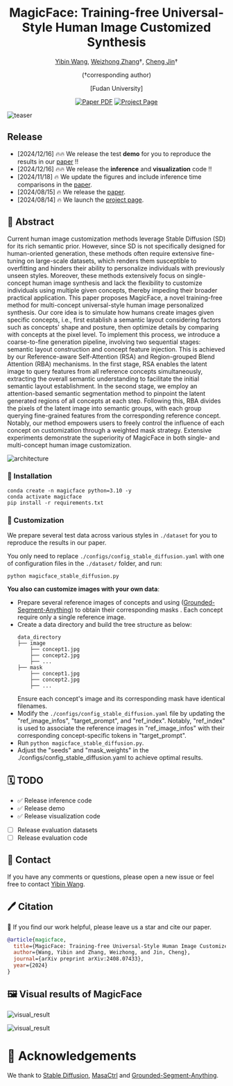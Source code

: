 <div align="center">

<h1>MagicFace: Training-free Universal-Style Human Image Customized Synthesis</h1>

[Yibin Wang](https://codegoat24.github.io), [Weizhong Zhang](https://weizhonz.github.io/)&#8224;, [Cheng Jin](https://cjinfdu.github.io/)&#8224; 

(&#8224;corresponding author)

[Fudan University]

<a href="https://arxiv.org/pdf/2408.07433">
<img src='https://img.shields.io/badge/arxiv-MagicFace-blue' alt='Paper PDF'></a>
<a href="https://codegoat24.github.io/MagicFace/">
<img src='https://img.shields.io/badge/Project-Website-orange' alt='Project Page'></a>

</div>

![teaser](docs/static/images/teaser.png)

## Release
- [2024/12/16] 🔥🔥 We release the test **demo** for you to reproduce the results in our [paper](https://arxiv.org/pdf/2408.07433) !!
- [2024/12/16] 🔥🔥 We release the **inference** and **visualization** code !!
- [2024/11/18] 🔥 We update the figures and include inference time comparisons in the [paper](https://arxiv.org/pdf/2408.07433).
- [2024/08/15] 🔥 We release the [paper](https://arxiv.org/pdf/2408.07433).
- [2024/08/14] 🔥 We launch the [project page](https://codegoat24.github.io/MagicFace/).

## 📖 Abstract

<p>
Current human image customization methods leverage Stable Diffusion (SD) for its rich semantic prior. 
However, since SD is not specifically designed for human-oriented generation, these methods often require extensive fine-tuning on large-scale datasets, which renders them susceptible to overfitting and hinders their ability to personalize individuals with previously unseen styles.
Moreover, these methods extensively focus on single-concept human image synthesis and lack the flexibility to customize individuals using multiple given concepts, thereby impeding their broader practical application.
This paper proposes MagicFace, a novel training-free method for multi-concept universal-style human image personalized synthesis. 
Our core idea is to simulate how humans create images given specific concepts, i.e., first establish a semantic layout considering factors such as concepts' shape and posture, then optimize details by comparing with concepts at the pixel level. To implement this process, we introduce a coarse-to-fine generation pipeline, involving two sequential stages: semantic layout construction and concept feature injection. This is achieved by our Reference-aware Self-Attention (RSA) and Region-grouped Blend Attention (RBA) mechanisms.  
In the first stage, RSA enables the latent image to query features from all reference concepts simultaneously, extracting the overall semantic understanding to facilitate the initial semantic layout establishment. 
In the second stage, we employ an attention-based semantic segmentation method to pinpoint the latent generated regions of all concepts at each step. Following this, RBA divides the pixels of the latent image into semantic groups, with each group querying fine-grained features from the corresponding reference concept.
Notably, our method empowers users to freely control the influence of each concept on customization through a weighted mask strategy.
Extensive experiments demonstrate the superiority of MagicFace in both single- and multi-concept human image customization. 
</p>

![architecture](docs/static/images/architecture.png)


### 🔨 Installation

```
conda create -n magicface python=3.10 -y
conda activate magicface
pip install -r requirements.txt
```
### 🚀  Customization
We prepare several test data across various styles in `./dataset` for you to reproduce the results in our paper. 

You only need to replace `./configs/config_stable_diffusion.yaml` with one of configuration files in the `./dataset/` folder, and run:
```
python magicface_stable_diffusion.py
```

**You also can customize images with your own data**:
- Prepare several reference images of concepts and using ([Grounded-Segment-Anything](https://github.com/IDEA-Research/Grounded-Segment-Anything)) to obtain their corresponding masks . Each concept require only a single reference image.
- Create a data directory and build the tree structure as below:
  ```
  data_directory
  ├── image
      ├── concept1.jpg
      ├── concept2.jpg
      ├── ...
  ├── mask              
      ├── concept1.jpg
      ├── concept2.jpg
      ├── ...         
  ```
  Ensure each concept's image and its corresponding mask have identical filenames.
- Modify the `./configs/config_stable_diffusion.yaml` file by updating the "ref_image_infos", "target_prompt", and "ref_index". 
Notably, "ref_index" is used to associate the reference images in "ref_image_infos" with their corresponding concept-specific tokens in "target_prompt".
- Run `python magicface_stable_diffusion.py`.
- Adjust the "seeds" and "mask_weights" in the ./configs/config_stable_diffusion.yaml to achieve optimal results.


## 🗓️ TODO
- ✅ Release inference code
- ✅ Release demo
- ✅ Release visualization code
- [ ] Release evaluation datasets
- [ ] Release evaluation code

## 📧 Contact
If you have any comments or questions, please open a new issue or feel free to contact [Yibin Wang](https://codegoat24.github.io).

## 🖊️ Citation
🌟 If you find our work helpful, please leave us a star and cite our paper.

```bibtex
@article{magicface,
  title={MagicFace: Training-free Universal-Style Human Image Customized Synthesis.},
  author={Wang, Yibin and Zhang, Weizhong, and Jin, Cheng},
  journal={arXiv preprint arXiv:2408.07433},
  year={2024}
}
```

## 🖼️ Visual results of MagicFace
![visual_result](docs/static/images/visual_result_photorealism.png)

![visual_result](docs/static/images/visual_result_diverse_style.png)

# 🙏 Acknowledgements
We thank to [Stable Diffusion](https://github.com/CompVis/stable-diffusion), [MasaCtrl](https://github.com/TencentARC/MasaCtrl) and [Grounded-Segment-Anything](https://github.com/IDEA-Research/Grounded-Segment-Anything).
